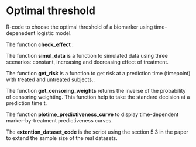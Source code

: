# Optimal threshold
R-code to choose the optimal threshold of a biomarker using time-depenedent logistic model.

The function **check_effect** :

The function **simul_data** is a function to simulated data using three scenarios: constant, increasing and decreasing  effect of treatment. 

The function **get_risk** is a function to get risk at a prediction time (timepoint) with treated and untreated subjects..

The function **get_censoring_weights** returns the inverse of the probability of censoring weighting. This function help to take the standard decision at a prediction time t. 

The function **plotime_predictiveness_curve**  to display time-dependent marker-by-treatment predictiveness curves.

The **extention_dataset_code** is the script using the section 5.3 in the paper to extend the sample size of the real datasets. 



